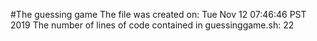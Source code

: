 #The guessing game
The file was created on: Tue Nov 12 07:46:46 PST 2019
The number of lines of code contained in guessinggame.sh:
22